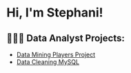 <h1>Hi, I'm Stephani!</h1>

<h2>👩🏻‍💻 Data Analyst Projects:</h2>

  - [Data Mining Players Project](https://github.com/stephsoto/DataMining)
  - [Data Cleaning MySQL ](https://github.com/stephsoto/DataMining)



<!--
**joshmadakor1/joshmadakor1** is a ✨ _special_ ✨ repository because its `README.md` (this file) appears on your GitHub profile.

Here are some ideas to get you started:

- 🔭 I’m currently working on ...
- 🌱 I’m currently learning ...
- 👯 I’m looking to collaborate on ...
- 🤔 I’m looking for help with ...
- 💬 Ask me about ...
- 📫 How to reach me: ...
- 😄 Pronouns: ...
- ⚡ Fun fact: ...
-->
